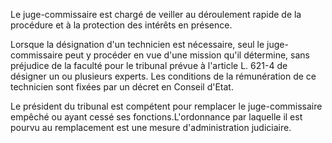 Le juge-commissaire est chargé de veiller au déroulement rapide de la procédure et à la protection des intérêts en présence. 


  

Lorsque la désignation d'un technicien est nécessaire, seul le juge-commissaire peut y procéder en vue d'une mission qu'il détermine, sans préjudice de la faculté pour le tribunal prévue à l'article L. 621-4 de désigner un ou plusieurs experts. Les conditions de la rémunération de ce technicien sont fixées par un décret en Conseil d'Etat. 


Le président du tribunal est compétent pour remplacer le juge-commissaire empêché ou ayant cessé ses fonctions.L'ordonnance par laquelle il est pourvu au remplacement est une mesure d'administration judiciaire.

